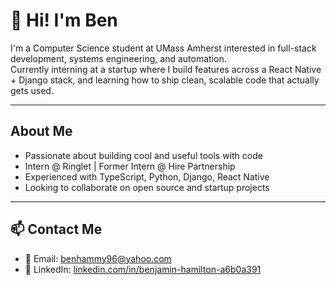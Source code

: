# 👋 Hi! I'm Ben

I'm a Computer Science student at UMass Amherst interested in full-stack development, systems engineering, and automation.  
Currently interning at a startup where I build features across a React Native + Django stack, and learning how to ship clean, scalable code that actually gets used.

---

## About Me
- Passionate about building cool and useful tools with code
- Intern @ Ringlet | Former Intern @ Hire Partnership
- Experienced with TypeScript, Python, Django, React Native
- Looking to collaborate on open source and startup projects
  
---

## 📫 Contact Me
- 📧 Email: [benhammy96@yahoo.com](mailto:benhammy96@yahoo.com)
- 💼 LinkedIn: [linkedin.com/in/benjamin-hamilton-a6b0a391](https://www.linkedin.com/in/benjamin-hamilton-a6b0a391)
